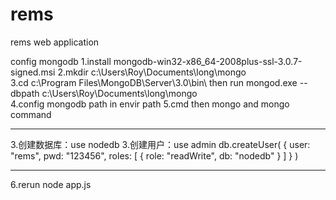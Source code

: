 # rems
rems web application

config mongodb
1.install mongodb-win32-x86_64-2008plus-ssl-3.0.7-signed.msi
2.mkdir c:\Users\Roy\Documents\long\mongo\
3.cd c:\Program Files\MongoDB\Server\3.0\bin\ then run mongod.exe --dbpath c:\Users\Roy\Documents\long\mongo\
4.config mongodb path in envir path
5.cmd then mongo
and mongo command
**************************************
3.创建数据库：use nodedb
3.创建用户：use admin
db.createUser(
 {
   user: "rems",
   pwd: "123456",
   roles: [
      { role: "readWrite", db: "nodedb" }
   ]
 }
)
**************************************
6.rerun node app.js
